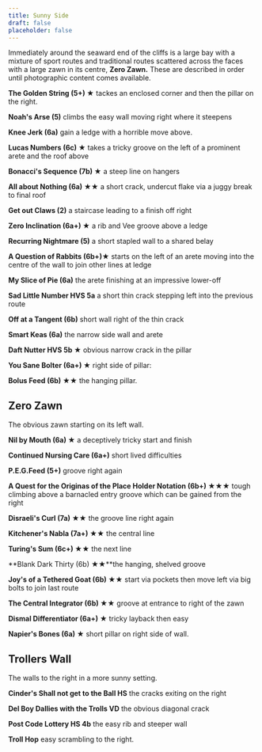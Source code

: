 ```yaml
---
title: Sunny Side
draft: false
placeholder: false
---
```



Immediately around the seaward end of the cliffs is a large bay with a mixture of sport routes and traditional routes scattered across the faces with a large zawn in its centre, **Zero Zawn.** These are described in order until photographic content comes available.

**The Golden String (5+) ★** tackes an enclosed corner and then the pillar on the right.

**Noah's Arse (5)** climbs the easy wall moving right where it steepens

**Knee Jerk (6a)** gain a ledge with a horrible move above.

**Lucas Numbers (6c) ★** takes a tricky groove on the left of a prominent arete and the roof above

**Bonacci's Sequence (7b) ★** a steep line on hangers

**All about Nothing (6a) ★★** a short crack, undercut flake via a juggy break to final roof

**Get out Claws (2)** a staircase leading to a finish off right

**Zero Inclination (6a+) ★** a rib and Vee groove above a ledge

**Recurring Nightmare (5)** a short stapled wall to a shared belay

**A Question of Rabbits (6b+)★** starts on the left of an arete moving into the centre of the wall to join other lines at ledge

**My Slice of Pie (6a)** the arete finishing at an impressive lower-off

**Sad Little Number HVS 5a** a short thin crack stepping left into the previous route

**Off at a Tangent (6b)** short wall right of the thin crack

**Smart Keas (6a)** the narrow side wall and arete

**Daft Nutter HVS 5b ★** obvious narrow crack in the pillar

**You Sane Bolter (6a+) ★** right side of pillar:

**Bolus Feed (6b) ★★** the hanging pillar.

Zero Zawn
---------

The obvious zawn starting on its left wall.

**Nil by Mouth (6a) ★** a deceptively tricky start and finish

**Continued Nursing Care (6a+)** short lived difficulties

**P.E.G.Feed (5+)** groove right again

**A Quest for the Originas of the Place Holder Notation (6b+) ★★★** tough climbing above a barnacled entry groove which can be gained from the right

**Disraeli's Curl (7a) ★★** the groove line right again

**Kitchener's Nabla (7a+) ★★** the central line

**Turing's Sum (6c+) ★★** the next line

**Blank Dark Thirty (6b) ★★**the hanging, shelved groove

**Joy's of a Tethered Goat (6b) ★★** start via pockets then move left via big bolts to join last route

**The Central Integrator (6b) ★★** groove at entrance to right of the zawn

**Dismal Differentiator (6a+) ★** tricky layback then easy

**Napier's Bones (6a) ★** short pillar on right side of wall.

Trollers Wall
-------------

The walls to the right in a more sunny setting.

**Cinder's Shall not get to the Ball HS** the cracks exiting on the right

**Del Boy Dallies with the Trolls VD** the obvious diagonal crack

**Post Code Lottery HS 4b** the easy rib and steeper wall

**Troll Hop** easy scrambling to the right.